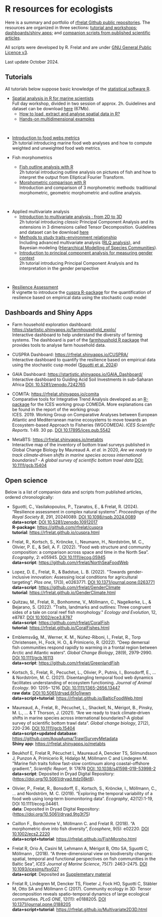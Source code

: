 # R resources for ecologists
Here is a summary and portfolio of [rfrelat Github public repositories](https://github.com/rfrelat). The resources are organized in three sections: [tutorial and workshops](#tuto); [dashboards/shiny apps](#shiny); and [companion scripts from published scientific articles](#open).

All scripts were developed by R. Frelat and are under [GNU General Public Licence v3](https://www.gnu.org/licenses/gpl-3.0). 

Last update October 2024. 



## Tutorials <a name="tuto"></a>

All tutorials below suppose basic knowledge of the [statistical software R](https://cran.r-project.org/). 

* [Spatial analysis in R for marine scientists](https://rfrelat.github.io/SpatialR.html)   
  Full day workshop, divided in two session of approx. 2h. Guidelines and dataset can be download [here](https://github.com/rfrelat/SpatialR/raw/master/SpatialR.zip) (67Mb).
  * [How to load, extract and analyse spatial data in R?](https://rfrelat.github.io/Spatial1_LoadExtractGIS.html)
  * [Hands-on multidimensional examples](https://rfrelat.github.io/Spatial2_MultiExamples.html)  
 <br>   

* [Introduction to food webs metrics](https://rfrelat.github.io/BalticFoodWeb.html)  
  2h tutorial introducing marine food web analyses and how to compute weighted and unweighted food web metrics.  
  
  
* Fish morphometrics  
  * [Fish outline analysis with R](https://rfrelat.github.io/FishMorpho.html)  
  2h tutorial introducing outline analysis on pictures of fish and how to interpret the output from  Elliptical Fourier Transform.
  * [Morphometric comparison with R](https://rfrelat.github.io/CoralFishes.html)  
  Introduction and comparison of 3 morphometric methods: traditional morphometric, geometric morphometric and outline analysis.    
 <br>   

* Applied multivariate analysis
  * [Introduction to multivariate analysis : from 2D to 3D](https://rfrelat.github.io/Multivariate2D3D.html)  
   2h tutorial introducing *classic* Principal Component Analysis and its extensions in 3 dimensions called Tensor Decomposition. Guidelines and dataset can be download [here](https://github.com/rfrelat/Multivariate2D3D/raw/master/Multivariate2D3D.zip)  
  * [Methods to study traits-environment relationship](https://rfrelat.github.io/TraitEnvironment.html)  
   Including advanced multivariate analysis ([RLQ analysis](https://rfrelat.github.io/RLQ.html)), and Bayesian modeling ([Hierarchical Modelling of Species Communities](https://rfrelat.github.io/HMSC.html)).
  * [Introduction to principal component analysis for measuring gender context](https://rfrelat.github.io/GenderClimate.html)  
   2h tutorial introducing Principal Component Analysis and its interpretation in the gender perspective  
 <br> 

* [Resilience Assessment](https://rfrelat.github.io/cuspra.html)  
R vignette to introduce the [cuspra R-package](https://github.com/rfrelat/cuspra) for the quantification of resilience based on empirical data using the stochastic cusp model

## Dashboards and Shiny Apps <a name="shiny"></a>

- Farm household exploration dashboard: https://startistic.shinyapps.io/farmhousehold_explo/   
  Interactive dashboard to help understand the diversity of farming systems. The dashboard is part of the [farmhoushold R package](https://github.com/rfrelat/farmhousehold) that provides tools to analyse farm household data.    
  

- CUSPRA Dashboard: https://rfrelat.shinyapps.io/CUSPRA/  
  Interactive dashboard to quantify the resilience based on empirical data using the stochastic cusp model ([Sguotti et al. 2024](https://doi.org/10.1098/rspb.2024.0089))  

  
- GAIA Dashboard: https://startistic.shinyapps.io/GAIA_Dashboard/   
  Interactive dashboard to Guiding Acid Soil Investments in sub-Saharan Africa [DOI: 10.5281/zenodo.7242765](https://doi.org/10.5281/zenodo.7242765)


- COMITA: https://rfrelat.shinyapps.io/comita   
  Comparative tools for Integrative Trend Analysis developed as an [R-package](https://github.com/rfrelat/comita) for the ICES working group COMEDA. More explanations can be found in the report of the working group:  
  ICES. 2019. Working Group on Comparative Analyses between European Atlantic and Mediterranean marine ecosystems to move towards an Ecosystem-based Approach to Fisheries (WGCOMEDA). *ICES Scientific Reports*. 1:49. 30 pp. [DOI 10.17895/ices.pub.5542](http://doi.org/10.17895/ices.pub.5542)
  
  
- MetaBTS: https://rfrelat.shinyapps.io/metabts  
  Interactive map of the inventory of bottom trawl surveys published in Global Change Biology by Maureaud A. *et al.* in 2020, *Are we ready to track climate‐driven shifts in marine species across international boundaries? ‐ A global survey of scientific bottom trawl data* [DOI: 10.1111/gcb.15404](https://doi.org/10.1111/gcb.15404)



  
  
  
## Open science <a name="open"></a>

Below is a list of companion data and scripts from published articles, ordered chronologically:

* Sguotti, C., Vasilakopoulos, P., Tzanatos, E., & Frelat, R. (2024). “Resilience assessment in complex natural systems”. *Proceedings of the Royal Society B*, 291, 20240089. [DOI 10.1098/rspb.2024.0089](https://doi.org/10.1098/rspb.2024.0089)  
  **data+script**: [DOI 10.5281/zenodo.10912017](https://doi.org/10.5281/zenodo.10912017)   
  **R-package**: https://github.com/rfrelat/cuspra   
  **tutorial**: https://rfrelat.github.io/cuspra.html  

* Frelat, R., Kortsch, S., Kröncke, I., Neumann, H., Nordström, M. C., Olivier, P. E., & Sell, A. F. (2022). “Food web structure and community composition: a comparison across space and time in the North Sea”. *Ecography*, 2: e05945. [DOI 10.1111/ecog.05945](https://doi.org/10.1111/ecog.05945)  
  **data+script**: https://github.com/rfrelat/NorthSeaFoodWeb

* Lopez, D. E., Frelat, R., & Badstue, L. B. (2022). "Towards gender-inclusive innovation: Assessing local conditions for agricultural targeting“. *Plos one*, 17(3), e0263771. [DOI 10.1371/journal.pone.0263771](https://doi.org/10.1371/journal.pone.0263771)  
  **data+script**: https://github.com/rfrelat/GenderClimate  
  **tutorial**: https://rfrelat.github.io/GenderClimate.html

* Quitzau, M., Frelat, R., Bonhomme, V., Möllmann, C., Nagelkerke, L., & Bejarano, S. (2022). "Traits, landmarks and outlines: Three congruent sides of a tale on coral reef fish morphology." *Ecology and Evolution*, 12, e8787. [DOI 10.1002/ece3.8787](https://doi.org/10.1002/ece3.8787)  
  **data+script**: https://github.com/rfrelat/CoralFish  
  **tutorial**: https://rfrelat.github.io/CoralFishes.html

* Emblemsvåg, M., Werner, K. M., Núñez-Riboni, I., Frelat, R., Torp Christensen, H., Fock, H. O., & Primicerio, R. (2022). "Deep demersal fish communities respond rapidly to warming in a frontal region between Arctic and Atlantic waters“. *Global Change Biology*, 28(9), 2979-2990. [DOI 10.1111/gcb.16113](https://doi.org/10.1111/gcb.16113)  
  **data+script**: https://github.com/rfrelat/GreenlandFish  

* Kortsch, S., Frelat, R., Pecuchet, L., Olivier, P., Putnis, I., Bonsdorff, E., ... & Nordström, M. C. (2021). Disentangling temporal food web dynamics facilitates understanding of ecosystem functioning. *Journal of Animal Ecology*. 90: 1205– 1216. [DOI: 10.1111/1365-2656.13447](https://doi.org/10.1111/1365-2656.13447)  
  **raw data**: [DOI:10.5061/dryad.6t1g1jwwn](https://doi.org/10.5061/dryad.6t1g1jwwn)  
  **data+script+tutorial**: https://rfrelat.github.io/BalticFoodWeb.html  

* Maureaud, A., Frelat, R., Pécuchet, L., Shackell, N., Mérigot, B., Pinsky, M. L., ... & T Thorson, J. (2021). “Are we ready to track climate‐driven shifts in marine species across international boundaries?‐A global survey of scientific bottom trawl data”. *Global change biology*, 27(2), 220-236. [DOI 10.1111/gcb.15404](https://doi.org/10.1111/gcb.15404)  
  **data+script+updated database**: https://github.com/AquaAuma/TrawlSurveyMetadata  
  **Shiny app**: https://rfrelat.shinyapps.io/metabts  

* Beukhof E, Frelat R, Pécuchet L, Maureaud A, Dencker TS, Sólmundsson J, Punzon A, Primicerio R, Hidalgo M, Möllmann C and Lindegren M. "Marine fish traits follow fast-slow continuum along coastal-offshore gradient.", *Scientific Report*, 9: 17878 [DOI: 10.1038/s41598-019-53998-2](https://doi.org/10.1038/s41598-019-53998-2)    
  **data+script**: Deposited in Dryad Digital Repository: (https://doi.org/10.5061/dryad.ttdz08kt8).

* Olivier, P., Frelat, R., Bonsdorff, E., Kortsch, S., Kröncke, I., Möllmann, C., ... and Nordström, M. C. (2019). “Exploring the temporal variability of a food web using long‐term biomonitoring data”. *Ecography*, 42(12):1-19, DOI 10.1111/ecog.04461.  
  **data**: Deposited in Dryad Digital Repository: (https://doi.org/10.5061/dryad.9tg3t75)

* Caillon F., Bonhomme V., Möllmann C. and Frelat R. (2018). “A morphometric dive into fish diversity”, *Ecosphere*, 9(5): e02220. [DOI 10.1002/ecs2.2220](https://doi.org/10.1002/ecs2.2220)  
  **data+script+tutorial**: https://rfrelat.github.io/FishMorpho.html

* Frelat R, Orio A, Casini M, Lehmann A, Mérigot B, Otto SA,  Sguotti C, Möllmann , (2018). “A three-dimensional view on biodiversity changes: spatial, temporal and functional perspectives on fish communities in the Baltic Sea”, *ICES Journal of Marine Science*, 75(7): 2463–2475. [DOI 10.1093/icesjms/fsy027](https://doi.org/10.1093/icesjms/fsy027)  
  **data+script**: Deposited as [Supplemetary material](https://oup.silverchair-cdn.com/oup/backfile/Content_public/Journal/icesjms/75/7/10.1093_icesjms_fsy027/3/fsy027_supp.zip?Expires=1622654662&Signature=F3n0jK-2sd6VIyCYTYYMnJTcGvIwl7xOinOj0T3R8a-~u-EGUFcINsAPOpfDzl-Rz8jeTQ4-DTrBGhciUPFgiWX0qV2emTL9dzanfZijGzVwreY2a7jQgMvTUgPRqssgIzxDv3qVTGs5t~T0ObqpFqUmVIYaBYirS8Vq~A94RIwfNSpmKSxxZsGkAqK1-rG3bspPPmbhMPTX58kZjPUq186mocHP03l8hhY2TUXjPX7r7sCCmVrieedgjPTXVYEXAEZ29XhWqo4upBXsDgwJb3-t~6-HyrqdrL81wkJ6Uu7Lw48vltWH-FdCyE1OwGXSLPHG1Y5vcp2jKKQBUZiUOQ__&Key-Pair-Id=APKAIE5G5CRDK6RD3PGA)  

* Frelat R, Lindegren M, Dencker TS, Floeter J, Fock HO, Sguotti C, Stäbler M, Otto SA and Möllmann C (2017). Community ecology in 3D: Tensor decomposition reveals spatio-temporal dynamics of large ecological communities. *PLoS ONE*, 12(11): e0188205. [DOI 10.1371/journal.pone.0188205](https://doi.org/10.1371/journal.pone.0188205)  
  **data+script+tutorial**: https://rfrelat.github.io/Multivariate2D3D.html

